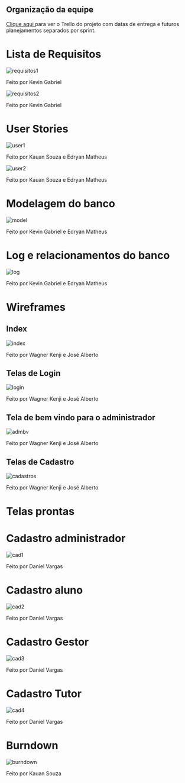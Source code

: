 ## Organização da equipe
<a href='https://trello.com/b/EVkEayjU/api-3-semestre'> Clique aqui </a>
para ver o Trello do projeto com datas de entrega e futuros planejamentos separados por sprint. 

# Lista de Requisitos
![requisitos1](https://github.com/kevingabrielmelo/nLearning-Team2/blob/develop/readme-assets/req1.PNG)

Feito por Kevin Gabriel 

![requisitos2](https://github.com/kevingabrielmelo/nLearning-Team2/blob/develop/readme-assets/req2.PNG)

Feito por Kevin Gabriel 

# User Stories
![user1](https://github.com/kevingabrielmelo/nLearning-Team2/blob/develop/readme-assets/user1.PNG)

Feito por Kauan Souza e Edryan Matheus

![user2](https://github.com/kevingabrielmelo/nLearning-Team2/blob/develop/readme-assets/user2.PNG)

Feito por Kauan Souza e Edryan Matheus

# Modelagem do banco
![model](https://github.com/kevingabrielmelo/nLearning-Team2/blob/develop/readme-assets/modelagem%20banco.jpg)

Feito por Kevin Gabriel e Edryan Matheus

# Log e relacionamentos do banco
![log](https://github.com/kevingabrielmelo/nLearning-Team2/blob/develop/readme-assets/log%20e%20relacionamento%20banco.jpg)

Feito por Kevin Gabriel e Edryan Matheus

# Wireframes
## Index
![index](https://github.com/kevingabrielmelo/nLearning-Team2/blob/develop/readme-assets/index.gif)

Feito por Wagner Kenji e José Alberto 

## Telas de Login
![login](https://github.com/kevingabrielmelo/nLearning-Team2/blob/develop/readme-assets/Login_e_Telas.PNG)

Feito por Wagner Kenji e José Alberto 

## Tela de bem vindo para o administrador
![admbv](https://github.com/kevingabrielmelo/nLearning-Team2/blob/develop/readme-assets/BemVindo_adm.PNG)

Feito por Wagner Kenji e José Alberto 

## Telas de Cadastro
![cadastros](https://github.com/kevingabrielmelo/nLearning-Team2/blob/develop/readme-assets/TelasDeCadastro.PNG)

Feito por Wagner Kenji e José Alberto 

# Telas prontas

# Cadastro administrador
![cad1](https://github.com/kevingabrielmelo/nLearning-Team2/blob/develop/readme-assets/Cadastro1.PNG)

Feito por Daniel Vargas

# Cadastro aluno
![cad2](https://github.com/kevingabrielmelo/nLearning-Team2/blob/develop/readme-assets/Cadastro2.PNG)

Feito por Daniel Vargas

# Cadastro Gestor
![cad3](https://github.com/kevingabrielmelo/nLearning-Team2/blob/develop/readme-assets/Cadastro3.PNG)

Feito por Daniel Vargas

# Cadastro Tutor
![cad4](https://github.com/kevingabrielmelo/nLearning-Team2/blob/develop/readme-assets/Cadastro4.PNG)

Feito por Daniel Vargas

# Burndown

![burndown](https://github.com/kevingabrielmelo/nLearning-Team2/blob/master/readme-assets/Burndown.PNG)

Feito por Kauan Souza
